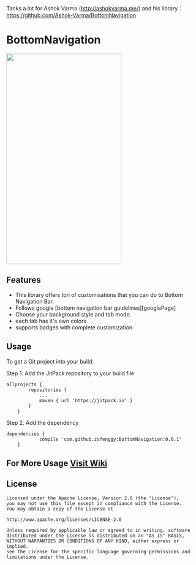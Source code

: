 
Tanks a lot for Ashok Varma (http://ashokvarma.me/)
and his library：https://github.com/Ashok-Varma/BottomNavigation

# BottomNavigation

<img src="https://raw.githubusercontent.com/Ashok-Varma/BottomNavigation/master/all.gif" width="300" height="550" />

## Features

* This library offers ton of customisations that you can do to Bottom Navigation Bar.
* Follows google [bottom navigation bar guidelines][googlePage]
* Choose your background style and tab mode.
* each tab has it's own colors
* supports badges with complete customization

## Usage

To get a Git project into your build:

Step 1. Add the JitPack repository to your build file
````  
allprojects {
		repositories {
			...
			maven { url 'https://jitpack.io' }
		}
	}
````

Step 2. Add the dependency

````
dependencies {
	        compile 'com.github.zsfenggy:BottomNavigation:0.0.1'
	}
````

## For More Usage [Visit Wiki][wikiLink]

## License
```
Licensed under the Apache License, Version 2.0 (the "License");
you may not use this file except in compliance with the License.
You may obtain a copy of the License at

http://www.apache.org/licenses/LICENSE-2.0

Unless required by applicable law or agreed to in writing, software
distributed under the License is distributed on an "AS IS" BASIS,
WITHOUT WARRANTIES OR CONDITIONS OF ANY KIND, either express or implied.
See the License for the specific language governing permissions and
limitations under the License.
```
 [wikiLink]: https://github.com/Ashok-Varma/BottomNavigation/wiki/Usage